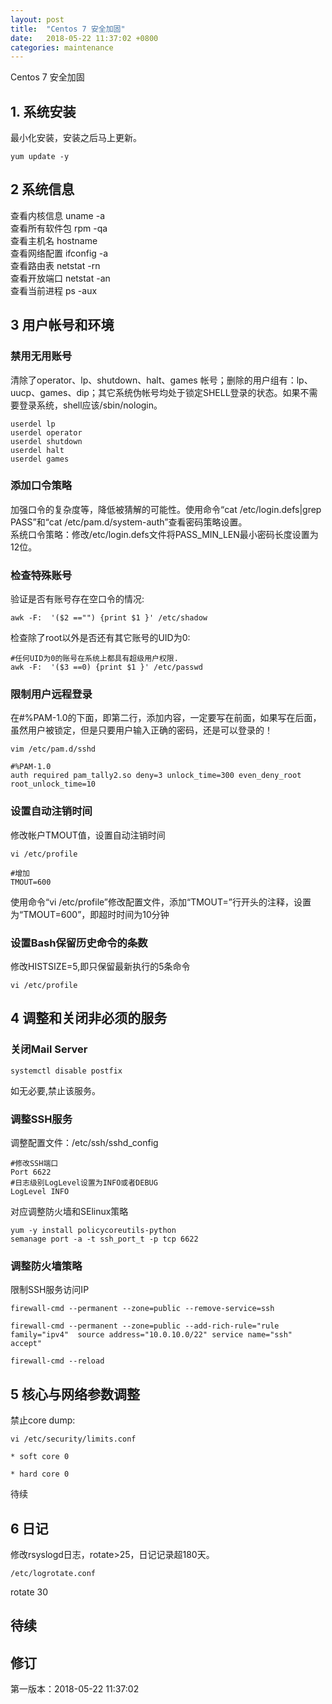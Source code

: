 ```yaml
---
layout: post
title:  "Centos 7 安全加固"
date:   2018-05-22 11:37:02 +0800
categories: maintenance
---
```


Centos 7 安全加固


## 1. 系统安装
最小化安装，安装之后马上更新。
```
yum update -y
```

## 2 系统信息
查看内核信息	uname -a  
查看所有软件包	rpm -qa  
查看主机名	hostname  
查看网络配置	ifconfig -a  
查看路由表	netstat -rn  
查看开放端口	netstat -an  
查看当前进程	ps -aux  


## 3 用户帐号和环境  
### 禁用无用账号  
清除了operator、lp、shutdown、halt、games 帐号；删除的用户组有：lp、uucp、games、dip；其它系统伪帐号均处于锁定SHELL登录的状态。如果不需要登录系统，shell应该/sbin/nologin。
```
userdel lp
userdel operator
userdel shutdown
userdel halt
userdel games
```
### 添加口令策略  
加强口令的复杂度等，降低被猜解的可能性。使用命令“cat /etc/login.defs|grep PASS”和“cat /etc/pam.d/system-auth”查看密码策略设置。  
系统口令策略：修改/etc/login.defs文件将PASS_MIN_LEN最小密码长度设置为12位。



### 检查特殊账号
验证是否有账号存在空口令的情况:
```
awk -F:  '($2 =="") {print $1 }' /etc/shadow
```
检查除了root以外是否还有其它账号的UID为0:
```
#任何UID为0的账号在系统上都具有超级用户权限.
awk -F:  '($3 ==0) {print $1 }' /etc/passwd
```

### 限制用户远程登录  
在#%PAM-1.0的下面，即第二行，添加内容，一定要写在前面，如果写在后面，虽然用户被锁定，但是只要用户输入正确的密码，还是可以登录的！
```
vim /etc/pam.d/sshd
```
```
#%PAM-1.0  
auth required pam_tally2.so deny=3 unlock_time=300 even_deny_root root_unlock_time=10
```
### 设置自动注销时间  
修改帐户TMOUT值，设置自动注销时间
```
vi /etc/profile
```
```
#增加
TMOUT=600
```
使用命令“vi /etc/profile”修改配置文件，添加“TMOUT=”行开头的注释，设置为“TMOUT=600”，即超时时间为10分钟

### 设置Bash保留历史命令的条数  
修改HISTSIZE=5,即只保留最新执行的5条命令
```
vi /etc/profile
```

## 4 调整和关闭非必须的服务

### 关闭Mail  Server 
```
systemctl disable postfix
```
如无必要,禁止该服务。

### 调整SSH服务
调整配置文件：/etc/ssh/sshd_config
```
#修改SSH端口
Port 6622
#日志级别LogLevel设置为INFO或者DEBUG
LogLevel INFO
```
对应调整防火墙和SElinux策略  
```
yum -y install policycoreutils-python
semanage port -a -t ssh_port_t -p tcp 6622

```

### 调整防火墙策略
限制SSH服务访问IP
```
firewall-cmd --permanent --zone=public --remove-service=ssh

firewall-cmd --permanent --zone=public --add-rich-rule="rule family="ipv4"  source address="10.0.10.0/22" service name="ssh" accept"

firewall-cmd --reload
```


## 5 核心与网络参数调整
禁止core   dump:
```
vi /etc/security/limits.conf

* soft core 0

* hard core 0

```
待续

## 6 日记
修改rsyslogd日志，rotate>25，日记记录超180天。
```
/etc/logrotate.conf 
```
rotate 30

## 待续

## 修订  
第一版本：2018-05-22 11:37:02
